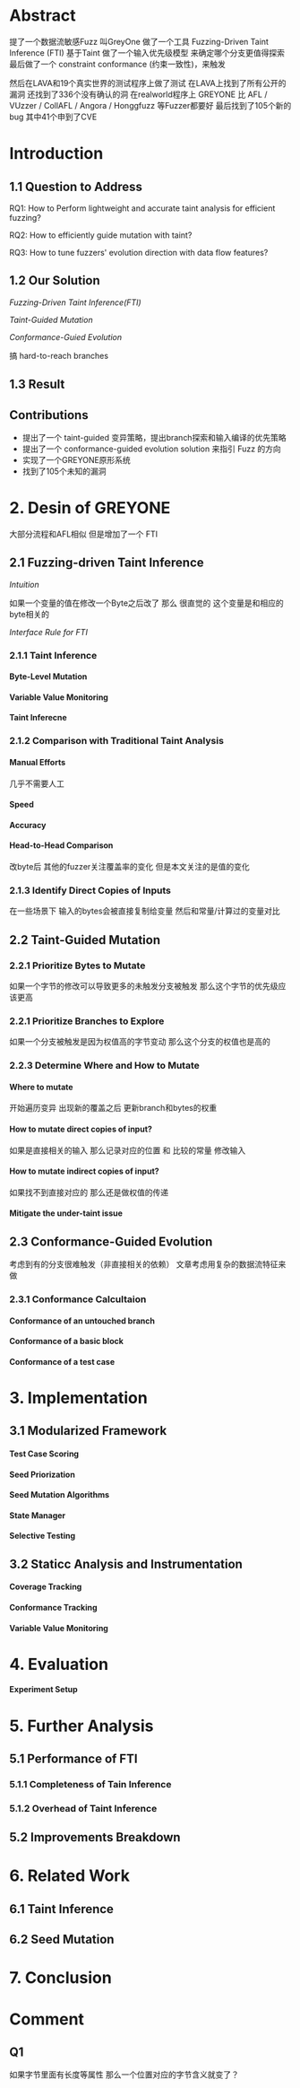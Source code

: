 # Abstract

提了一个数据流敏感Fuzz 叫GreyOne
做了一个工具 Fuzzing-Driven Taint Inference (FTI)
基于Taint 做了一个输入优先级模型 来确定哪个分支更值得探索
最后做了一个 constraint conformance (约束一致性)，来触发

然后在LAVA和19个真实世界的测试程序上做了测试
在LAVA上找到了所有公开的漏洞 还找到了336个没有确认的洞
在realworld程序上 GREYONE 比 AFL / VUzzer / CollAFL / Angora / Honggfuzz 等Fuzzer都要好
最后找到了105个新的bug 其中41个申到了CVE

# Introduction

## 1.1 Question to Address

RQ1: How to Perform lightweight and accurate taint analysis for efficient fuzzing?

RQ2: How to efficiently guide mutation with taint?

RQ3: How to tune fuzzers' evolution direction with data flow features?

## 1.2 Our Solution

*Fuzzing-Driven Taint Inference(FTI)*

*Taint-Guided Mutation*

*Conformance-Guied Evolution*

搞 hard-to-reach branches

## 1.3 Result

## Contributions

+ 提出了一个 taint-guided 变异策略，提出branch探索和输入编译的优先策略
+ 提出了一个 conformance-guided evolution solution 来指引 Fuzz 的方向
+ 实现了一个GREYONE原形系统
+ 找到了105个未知的漏洞

# 2. Desin of GREYONE

大部分流程和AFL相似 但是增加了一个 FTI

## 2.1 Fuzzing-driven Taint Inference

*Intuition*

如果一个变量的值在修改一个Byte之后改了
那么 很直觉的 这个变量是和相应的byte相关的

*Interface Rule for FTI*

### 2.1.1 Taint Inference

#### Byte-Level Mutation

#### Variable Value Monitoring

#### Taint Inferecne

### 2.1.2 Comparison with Traditional Taint Analysis

#### Manual Efforts

几乎不需要人工

#### Speed

#### Accuracy

#### Head-to-Head Comparison

改byte后 其他的fuzzer关注覆盖率的变化
但是本文关注的是值的变化

### 2.1.3 Identify Direct Copies of Inputs

在一些场景下 输入的bytes会被直接复制给变量
然后和常量/计算过的变量对比

## 2.2 Taint-Guided Mutation

### 2.2.1 Prioritize Bytes to Mutate

如果一个字节的修改可以导致更多的未触发分支被触发
那么这个字节的优先级应该更高

### 2.2.1 Prioritize Branches to Explore

如果一个分支被触发是因为权值高的字节变动
那么这个分支的权值也是高的

### 2.2.3 Determine Where and How to Mutate

#### Where to mutate

开始遍历变异 出现新的覆盖之后
更新branch和bytes的权重

#### How to mutate direct copies of input?

如果是直接相关的输入
那么记录对应的位置 和 比较的常量
修改输入

#### How to mutate indirect copies of input?

如果找不到直接对应的 那么还是做权值的传递

#### Mitigate the under-taint issue

## 2.3 Conformance-Guided Evolution

考虑到有的分支很难触发（非直接相关的依赖）
文章考虑用复杂的数据流特征来做

### 2.3.1 Conformance Calcultaion

#### Conformance of an untouched branch

#### Conformance of a basic block

#### Conformance of a test case

# 3. Implementation

## 3.1 Modularized Framework

#### Test Case Scoring

#### Seed Priorization

#### Seed Mutation Algorithms

#### State Manager

#### Selective Testing

## 3.2 Staticc Analysis and Instrumentation

#### Coverage Tracking

#### Conformance Tracking

#### Variable Value Monitoring

# 4. Evaluation

#### Experiment Setup

# 5. Further Analysis

## 5.1 Performance of FTI

### 5.1.1 Completeness of Tain Inference

### 5.1.2 Overhead of Taint Inference

## 5.2 Improvements Breakdown

# 6. Related Work

## 6.1 Taint Inference

## 6.2 Seed Mutation

# 7. Conclusion

# Comment

## Q1

如果字节里面有长度等属性 那么一个位置对应的字节含义就变了？
